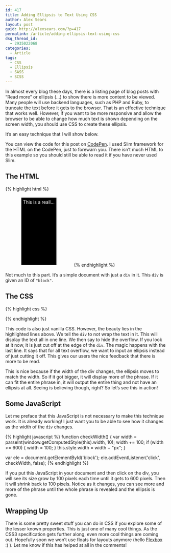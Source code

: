 ```yaml
---
id: 417
title: Adding Ellipsis to Text Using CSS
author: Alex Sears
layout: post
guid: http://alexsears.com/?p=417
permalink: /article/adding-ellipsis-text-using-css
dsq_thread_id:
  - 2935022068
categories:
  - Article
tags:
  - CSS
  - Ellipsis
  - SASS
  - SCSS
---
```

In almost every blog these days, there is a listing page of blog posts with &#8220;Read more&#8221; or ellipsis (&#8230;) to show there is more content to be viewed. Many people will use backend languages, such as PHP and Ruby, to truncate the text before it gets to the browser. That is an effective technique that works well. However, if you want to be more responsive and allow the browser to be able to change how much text is shown depending on the screen width, you should use CSS to create these ellipsis.

<!--more-->

It&#8217;s an easy technique that I will show below.

You can view the code for this post on [CodePen][1]. I used Slim framework for the HTML on the CodePen, just to forewarn you. There isn&#8217;t much HTML to this example so you should still be able to read it if you have never used Slim.

## The HTML

{% highlight html %}
<!doctype html>
<html>
  <head>
    <title>Ellipsis</title>
  </head>
  <body>
    <div id="block">This is a really, really long phrase.</div>
  </body>
</html>
{% endhighlight %}

Not much to this part. It&#8217;s a simple document with just a `div` in it. This `div` is given an ID of `"block"`.

## The CSS

{% highlight css %}
<style>
#block {
  display: inline-block;
  width: 100px;
  height: 200px;
  margin: 5px 10%;
  padding: 5px;
  color: #fff;
  background-color: #000;
  white-space: nowrap;
  overflow: hidden;
  text-overflow: ellipsis;
}
</style>
{% endhighlight %}

This code is also just vanilla CSS. However, the beauty lies in the highlighted lines above. We tell the `div` to not wrap the text in it. This will display the text all in one line. We then say to hide the overflow. If you look at it now, it is just cut off at the edge of the `div`. The magic happens with the last line. It says that for all text overflow, we want to input an ellipsis instead of just cutting it off. This gives our users the nice feedback that there is more to be read.

This is nice because if the width of the div changes, the ellipsis moves to match the width. So if it got bigger, it will display more of the phrase. If it can fit the entire phrase in, it will output the entire thing and not have an ellipsis at all. Seeing is believing though, right? So let&#8217;s see this in action!

## Some JavaScript

Let me preface that this JavaScript is not necessary to make this technique work. It is already working! I just want you to be able to see how it changes as the width of the `div` changes.

{% highlight javascript %}
function checkWidth() {
  var width = parseInt(window.getComputedStyle(this).width, 10);
  width += 100;
  if (width >= 600) {
    width = 100;
  }
  this.style.width = width + "px";
}

var ele = document.getElementById('block');
ele.addEventListener('click', checkWidth, false);
{% endhighlight %}

If you put this JavaScript in your document and then click on the div, you will see its size grow by 100 pixels each time until it gets to 600 pixels. Then it will shrink back to 100 pixels. Notice as it changes, you can see more and more of the phrase until the whole phrase is revealed and the ellipsis is gone.

## Wrapping Up

There is some pretty sweet stuff you can do in CSS if you explore some of the lesser known properties. This is just one of many cool things. As the CSS3 specification gets further along, even more cool things are coming out. Hopefully soon we won&#8217;t use floats for layouts anymore (hello [Flexbox][2] :) ). Let me know if this has helped at all in the comments!

 [1]: http://codepen.io/searsaw/pen/yAsih
 [2]: http://css-tricks.com/snippets/css/a-guide-to-flexbox/